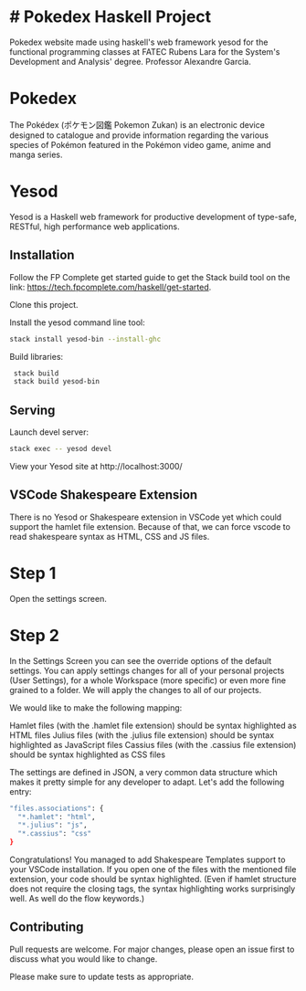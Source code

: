 # # Pokedex Haskell Project
Pokedex website made using haskell's web framework yesod for the functional programming classes at FATEC Rubens Lara for the System's Development and Analysis' degree.
Professor Alexandre Garcia.

# Pokedex

The Pokédex (ポケモン図鑑 Pokemon Zukan) is an electronic device designed to catalogue and provide information regarding the various species of Pokémon featured in the Pokémon video game, anime and manga series.

# Yesod

Yesod is a Haskell web framework for productive development of type-safe, RESTful, high performance web applications.

## Installation

Follow the FP Complete get started guide to get the Stack build tool on the link: https://tech.fpcomplete.com/haskell/get-started.

Clone this project.

Install the yesod command line tool: 
```bash
stack install yesod-bin --install-ghc
```

Build libraries:
```bash
 stack build
 stack build yesod-bin
```
## Serving

Launch devel server: 
```bash
stack exec -- yesod devel
```
View your Yesod site at http://localhost:3000/

## VSCode Shakespeare Extension

There is no Yesod or Shakespeare extension in VSCode yet which could support the hamlet file extension. Because of that, we can force vscode to read shakespeare syntax as HTML, CSS and JS files.

# Step 1

Open the settings screen.

# Step 2

In the Settings Screen you can see the override options of the default settings. You can apply settings changes for all of your personal projects (User Settings), for a whole Workspace (more specific) or even more fine grained to a folder. We will apply the changes to all of our projects.

We would like to make the following mapping:

Hamlet files (with the .hamlet file extension) should be syntax highlighted as HTML files
Julius files (with the .julius file extension) should be syntax highlighted as JavaScript files
Cassius files (with the .cassius file extension) should be syntax highlighted as CSS files

The settings are defined in JSON, a very common data structure which makes it pretty simple for any developer to adapt. Let's add the following entry:

```bash
"files.associations": {
  "*.hamlet": "html",
  "*.julius": "js",
  "*.cassius": "css"
}
```

Congratulations! You managed to add Shakespeare Templates support to your VSCode installation. If you open one of the files with the mentioned file extension, your code should be syntax highlighted. (Even if hamlet structure does not require the closing tags, the syntax highlighting works surprisingly well. As well do the flow keywords.)

## Contributing
Pull requests are welcome. For major changes, please open an issue first to discuss what you would like to change.

Please make sure to update tests as appropriate.
